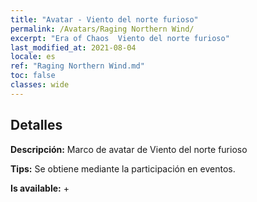 ```yaml
---
title: "Avatar - Viento del norte furioso"
permalink: /Avatars/Raging Northern Wind/
excerpt: "Era of Chaos  Viento del norte furioso"
last_modified_at: 2021-08-04
locale: es
ref: "Raging Northern Wind.md"
toc: false
classes: wide
---
```

## Detalles

 **Descripción:** Marco de avatar de Viento del norte furioso 

 **Tips:** Se obtiene mediante la participación en eventos. 

 **Is available:**  + 

